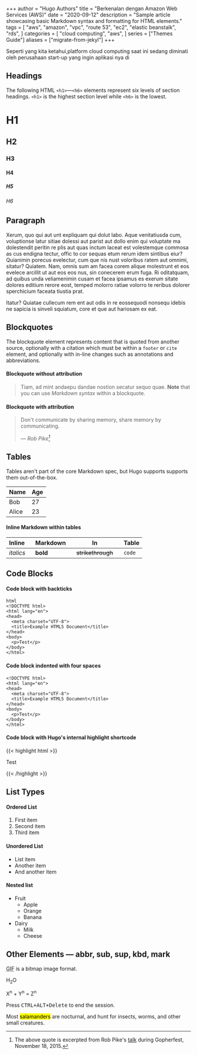 +++
author = "Hugo Authors"
title = "Berkenalan dengan Amazon Web Services (AWS)"
date = "2020-09-12"
description = "Sample article showcasing basic Markdown syntax and formatting for HTML elements."
tags = [
    "aws",
    "amazon",
    "vpc",
    "route 53",
    "ec2",
    "elastic beanstalk",
    "rds",
]
categories = [
    "cloud computing",
    "aws",
]
series = ["Themes Guide"]
aliases = ["migrate-from-jekyl"]
+++

Seperti yang kita ketahui,platform cloud computing saat ini sedang diminati oleh perusahaan start-up yang ingin aplikasi nya di 
<!--more-->

## Headings

The following HTML `<h1>`—`<h6>` elements represent six levels of section headings. `<h1>` is the highest section level while `<h6>` is the lowest.

# H1
## H2
### H3
#### H4
##### H5
###### H6

## Paragraph

Xerum, quo qui aut unt expliquam qui dolut labo. Aque venitatiusda cum, voluptionse latur sitiae dolessi aut parist aut dollo enim qui voluptate ma dolestendit peritin re plis aut quas inctum laceat est volestemque commosa as cus endigna tectur, offic to cor sequas etum rerum idem sintibus eiur? Quianimin porecus evelectur, cum que nis nust voloribus ratem aut omnimi, sitatur? Quiatem. Nam, omnis sum am facea corem alique molestrunt et eos evelece arcillit ut aut eos eos nus, sin conecerem erum fuga. Ri oditatquam, ad quibus unda veliamenimin cusam et facea ipsamus es exerum sitate dolores editium rerore eost, temped molorro ratiae volorro te reribus dolorer sperchicium faceata tiustia prat.

Itatur? Quiatae cullecum rem ent aut odis in re eossequodi nonsequ idebis ne sapicia is sinveli squiatum, core et que aut hariosam ex eat.

## Blockquotes

The blockquote element represents content that is quoted from another source, optionally with a citation which must be within a `footer` or `cite` element, and optionally with in-line changes such as annotations and abbreviations.

#### Blockquote without attribution

> Tiam, ad mint andaepu dandae nostion secatur sequo quae.
> **Note** that you can use *Markdown syntax* within a blockquote.

#### Blockquote with attribution

> Don't communicate by sharing memory, share memory by communicating.</p>
> — <cite>Rob Pike[^1]</cite>


[^1]: The above quote is excerpted from Rob Pike's [talk](https://www.youtube.com/watch?v=PAAkCSZUG1c) during Gopherfest, November 18, 2015.

## Tables

Tables aren't part of the core Markdown spec, but Hugo supports supports them out-of-the-box.

   Name | Age
--------|------
    Bob | 27
  Alice | 23

#### Inline Markdown within tables

| Inline&nbsp;&nbsp;&nbsp;     | Markdown&nbsp;&nbsp;&nbsp;  | In&nbsp;&nbsp;&nbsp;                | Table      |
| ---------- | --------- | ----------------- | ---------- |
| *italics*  | **bold**  | ~~strikethrough~~&nbsp;&nbsp;&nbsp; | `code`     |

## Code Blocks

#### Code block with backticks

```
html
<!DOCTYPE html>
<html lang="en">
<head>
  <meta charset="UTF-8">
  <title>Example HTML5 Document</title>
</head>
<body>
  <p>Test</p>
</body>
</html>
```
#### Code block indented with four spaces

    <!DOCTYPE html>
    <html lang="en">
    <head>
      <meta charset="UTF-8">
      <title>Example HTML5 Document</title>
    </head>
    <body>
      <p>Test</p>
    </body>
    </html>

#### Code block with Hugo's internal highlight shortcode
{{< highlight html >}}
<!DOCTYPE html>
<html lang="en">
<head>
  <meta charset="UTF-8">
  <title>Example HTML5 Document</title>
</head>
<body>
  <p>Test</p>
</body>
</html>
{{< /highlight >}}

## List Types

#### Ordered List

1. First item
2. Second item
3. Third item

#### Unordered List

* List item
* Another item
* And another item

#### Nested list

* Fruit
  * Apple
  * Orange
  * Banana
* Dairy
  * Milk
  * Cheese

## Other Elements — abbr, sub, sup, kbd, mark

<abbr title="Graphics Interchange Format">GIF</abbr> is a bitmap image format.

H<sub>2</sub>O

X<sup>n</sup> + Y<sup>n</sup> = Z<sup>n</sup>

Press <kbd><kbd>CTRL</kbd>+<kbd>ALT</kbd>+<kbd>Delete</kbd></kbd> to end the session.

Most <mark>salamanders</mark> are nocturnal, and hunt for insects, worms, and other small creatures.

